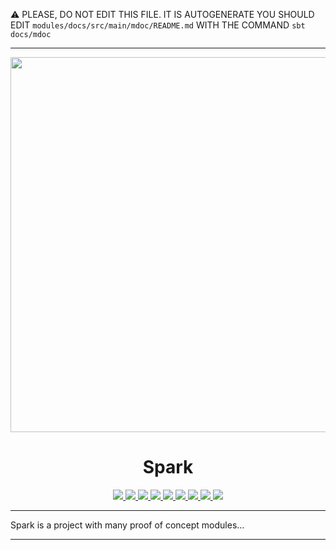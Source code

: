 :warning: PLEASE, DO NOT EDIT THIS FILE.
IT IS AUTOGENERATE YOU SHOULD EDIT `modules/docs/src/main/mdoc/README.md`
WITH THE COMMAND `sbt docs/mdoc`

---

<p align="center"><img width="600" src="https://www.vectorlogo.zone/logos/apache_spark/apache_spark-ar21.svg"/></p>
<h1 align="center">Spark</h1>
<p align="center">
  <a href="https://www.paypal.com/cgi-bin/webscr?cmd=_donations&business=HE7K7HLJJBVWN&currency_code=EUR&source=url">
    <img src="https://img.shields.io/badge/donate-PayPal-green.svg?logo=paypal"/>
  </a>
  <a href="https://github.com/scala/scala/releases">
    <img src="https://img.shields.io/badge/scala-2.13.6-red.svg?logo=scala&logoColor=red"/>
  </a>  
  <a href="https://www.oracle.com/technetwork/java/javase/11all-relnotes-5013287.html">
    <img src="https://img.shields.io/badge/jdk-15.0.1-orange.svg?logo=java&logoColor=white"/>
  </a>  
  <a href="https://github.com/sbt/sbt/releases">
    <img src="https://img.shields.io/badge/sbt-1.5.5-blue.svg?logo=sbt"/>
  </a>
  <a href="https://codecov.io/gh/mvillafuertem/spark">
    <img src="https://codecov.io/gh/mvillafuertem/spark/branch/master/graph/badge.svg?style=svg"/>
  </a>    
  <a href="https://github.com/mvillafuertem/spark/actions?query=workflow%3A%22sparkci%22">
    <img src="https://github.com/mvillafuertem/spark/workflows/sparkci/badge.svg"/>
  </a>  
  <a href="https://circleci.com/gh/mvillafuertem/spark">
    <img src="https://img.shields.io/circleci/build/github/mvillafuertem/spark?logo=circleci&style=flat"/>
  </a>  
  <a href="https://travis-ci.com/mvillafuertem/spark">
    <img src="https://img.shields.io/travis/mvillafuertem/spark/master.svg?logo=travis&style=flat"/>
  </a>  
  <a href="https://github.com/scala-steward-org/scala-steward">
    <img src="https://img.shields.io/badge/Scala_Steward-helping-blue.svg?style=flat&logo=data:image/png;base64,iVBORw0KGgoAAAANSUhEUgAAAA4AAAAQCAMAAAARSr4IAAAAVFBMVEUAAACHjojlOy5NWlrKzcYRKjGFjIbp293YycuLa3pYY2LSqql4f3pCUFTgSjNodYRmcXUsPD/NTTbjRS+2jomhgnzNc223cGvZS0HaSD0XLjbaSjElhIr+AAAAAXRSTlMAQObYZgAAAHlJREFUCNdNyosOwyAIhWHAQS1Vt7a77/3fcxxdmv0xwmckutAR1nkm4ggbyEcg/wWmlGLDAA3oL50xi6fk5ffZ3E2E3QfZDCcCN2YtbEWZt+Drc6u6rlqv7Uk0LdKqqr5rk2UCRXOk0vmQKGfc94nOJyQjouF9H/wCc9gECEYfONoAAAAASUVORK5CYII="/>
  </a>
</p> 

****

Spark is a project with many proof of concept modules...

****
